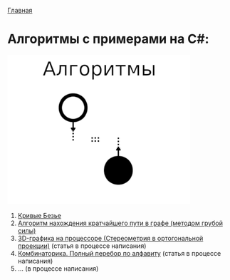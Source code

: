 [Главная](https://dmitriysidyakin.github.io/CSharp-Tutorials/)

# Алгоритмы с примерами на C#:

![Статьи про Алгоритмы на C#](img/algorithms_logo_csharp_ds.png)
1. [Кривые Безье](articles/0001-Bezier-curves/README.md)
2. [Алгоритм нахождения кратчайшего пути в графе (методом грубой силы)](articles/0002-Graphs/README.md)
3. [3D-графика на процессоре (Стереометрия в ортогональной проекции)](articles/0003-3D-on-CPU/README.md) (статья в процессе написания)
4. [Комбинаторика. Полный перебор по алфавиту](articles/0004-Brute-force-sample/README.md) (статья в процессе написания)
5. ... (в процессе написания)